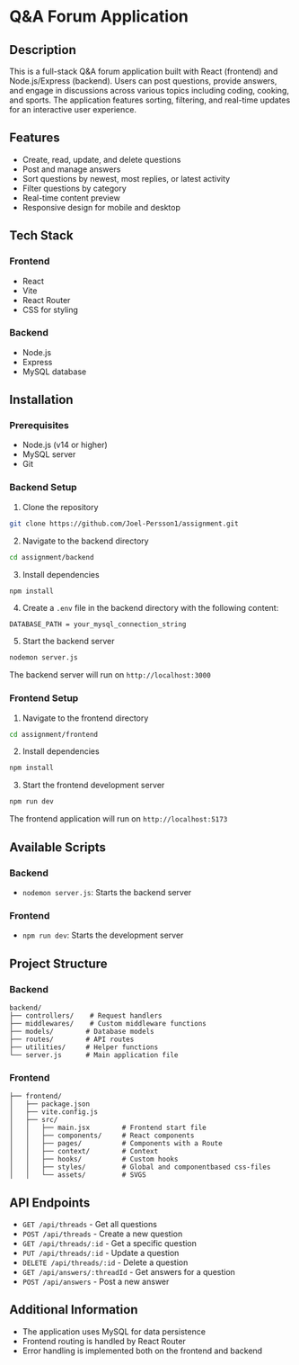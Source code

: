 # Q&A Forum Application

## Description

This is a full-stack Q&A forum application built with React (frontend) and Node.js/Express (backend). Users can post questions, provide answers, and engage in discussions across various topics including coding, cooking, and sports. The application features sorting, filtering, and real-time updates for an interactive user experience.

## Features

- Create, read, update, and delete questions
- Post and manage answers
- Sort questions by newest, most replies, or latest activity
- Filter questions by category
- Real-time content preview
- Responsive design for mobile and desktop

## Tech Stack

### Frontend

- React
- Vite
- React Router
- CSS for styling

### Backend

- Node.js
- Express
- MySQL database

## Installation

### Prerequisites

- Node.js (v14 or higher)
- MySQL server
- Git

### Backend Setup

1. Clone the repository

```bash
git clone https://github.com/Joel-Persson1/assignment.git
```

2. Navigate to the backend directory

```bash
cd assignment/backend
```

3. Install dependencies

```bash
npm install
```

4. Create a `.env` file in the backend directory with the following content:

```
DATABASE_PATH = your_mysql_connection_string
```

5. Start the backend server

```bash
nodemon server.js
```

The backend server will run on `http://localhost:3000`

### Frontend Setup

1. Navigate to the frontend directory

```bash
cd assignment/frontend
```

2. Install dependencies

```bash
npm install
```

3. Start the frontend development server

```bash
npm run dev
```

The frontend application will run on `http://localhost:5173`

## Available Scripts

### Backend

- `nodemon server.js`: Starts the backend server

### Frontend

- `npm run dev`: Starts the development server

## Project Structure

### Backend

```
backend/
├── controllers/    # Request handlers
├── middlewares/    # Custom middleware functions
├── models/        # Database models
├── routes/        # API routes
├── utilities/     # Helper functions
└── server.js      # Main application file
```

### Frontend

```
├── frontend/
│   ├── package.json
│   ├── vite.config.js
│   ├── src/
│   │   ├── main.jsx        # Frontend start file
│   │   ├── components/     # React components
│   │   ├── pages/          # Components with a Route
│   │   ├── context/        # Context
│   │   ├── hooks/          # Custom hooks
│   │   ├── styles/         # Global and componentbased css-files
│   │   └── assets/         # SVGS

```

## API Endpoints

- `GET /api/threads` - Get all questions
- `POST /api/threads` - Create a new question
- `GET /api/threads/:id` - Get a specific question
- `PUT /api/threads/:id` - Update a question
- `DELETE /api/threads/:id` - Delete a question
- `GET /api/answers/:threadId` - Get answers for a question
- `POST /api/answers` - Post a new answer

## Additional Information

- The application uses MySQL for data persistence
- Frontend routing is handled by React Router
- Error handling is implemented both on the frontend and backend
